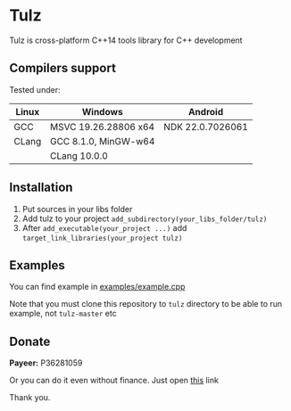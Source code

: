 # Tulz

Tulz is cross-platform C++14 tools library for C++ development

## Compilers support

Tested under:

| Linux | Windows              | Android          |
|-------|----------------------|------------------|
| GCC   | MSVC 19.26.28806 x64 | NDK 22.0.7026061 |
| CLang | GCC 8.1.0, MinGW-w64 |                  |
|       | CLang 10.0.0         |                  |

## Installation

1. Put sources in your libs folder
2. Add tulz to your project `add_subdirectory(your_libs_folder/tulz)`
3. After `add_executable(your_project ...)` add `target_link_libraries(your_project tulz)`

## Examples

You can find example in [examples/example.cpp](examples/example.cpp)

Note that you must clone this repository to `tulz` directory to be able to run example, not `tulz-master` etc

## Donate

<b>Payeer:</b> P36281059

Or you can do it even without finance. Just open [this](http://fainbory.com/8aWY) link

Thank you.